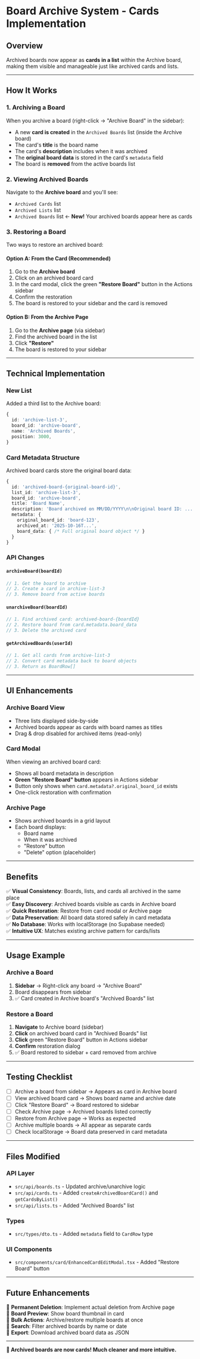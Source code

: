 # Board Archive System - Cards Implementation

## Overview
Archived boards now appear as **cards in a list** within the Archive board, making them visible and manageable just like archived cards and lists.

---

## How It Works

### 1. **Archiving a Board**
When you archive a board (right-click → "Archive Board" in the sidebar):
- A new **card is created** in the `Archived Boards` list (inside the Archive board)
- The card's **title** is the board name
- The card's **description** includes when it was archived
- The **original board data** is stored in the card's `metadata` field
- The board is **removed** from the active boards list

### 2. **Viewing Archived Boards**
Navigate to the **Archive board** and you'll see:
- `Archived Cards` list
- `Archived Lists` list  
- `Archived Boards` list ← **New!** Your archived boards appear here as cards

### 3. **Restoring a Board**
Two ways to restore an archived board:

#### Option A: From the Card (Recommended)
1. Go to the **Archive board**
2. Click on an archived board card
3. In the card modal, click the green **"Restore Board"** button in the Actions sidebar
4. Confirm the restoration
5. The board is restored to your sidebar and the card is removed

#### Option B: From the Archive Page
1. Go to the **Archive page** (via sidebar)
2. Find the archived board in the list
3. Click **"Restore"**
4. The board is restored to your sidebar

---

## Technical Implementation

### New List
Added a third list to the Archive board:
```typescript
{
  id: 'archive-list-3',
  board_id: 'archive-board',
  name: 'Archived Boards',
  position: 3000,
}
```

### Card Metadata Structure
Archived board cards store the original board data:
```typescript
{
  id: 'archived-board-{original-board-id}',
  list_id: 'archive-list-3',
  board_id: 'archive-board',
  title: 'Board Name',
  description: 'Board archived on MM/DD/YYYY\n\nOriginal board ID: ...',
  metadata: {
    original_board_id: 'board-123',
    archived_at: '2025-10-16T...',
    board_data: { /* Full original board object */ }
  }
}
```

### API Changes

#### `archiveBoard(boardId)`
```typescript
// 1. Get the board to archive
// 2. Create a card in archive-list-3
// 3. Remove board from active boards
```

#### `unarchiveBoard(boardId)`
```typescript
// 1. Find archived card: archived-board-{boardId}
// 2. Restore board from card.metadata.board_data
// 3. Delete the archived card
```

#### `getArchivedBoards(userId)`
```typescript
// 1. Get all cards from archive-list-3
// 2. Convert card metadata back to board objects
// 3. Return as BoardRow[]
```

---

## UI Enhancements

### Archive Board View
- Three lists displayed side-by-side
- Archived boards appear as cards with board names as titles
- Drag & drop disabled for archived items (read-only)

### Card Modal
When viewing an archived board card:
- Shows all board metadata in description
- **Green "Restore Board" button** appears in Actions sidebar
- Button only shows when `card.metadata?.original_board_id` exists
- One-click restoration with confirmation

### Archive Page
- Shows archived boards in a grid layout
- Each board displays:
  - Board name
  - When it was archived
  - "Restore" button
  - "Delete" option (placeholder)

---

## Benefits

✅ **Visual Consistency**: Boards, lists, and cards all archived in the same place  
✅ **Easy Discovery**: Archived boards visible as cards in Archive board  
✅ **Quick Restoration**: Restore from card modal or Archive page  
✅ **Data Preservation**: All board data stored safely in card metadata  
✅ **No Database**: Works with localStorage (no Supabase needed)  
✅ **Intuitive UX**: Matches existing archive pattern for cards/lists

---

## Usage Example

### Archive a Board
1. **Sidebar** → Right-click any board → "Archive Board"
2. Board disappears from sidebar
3. ✅ Card created in Archive board's "Archived Boards" list

### Restore a Board
1. **Navigate** to Archive board (sidebar)
2. **Click** on archived board card in "Archived Boards" list
3. **Click** green "Restore Board" button in Actions sidebar
4. **Confirm** restoration dialog
5. ✅ Board restored to sidebar + card removed from archive

---

## Testing Checklist

- [ ] Archive a board from sidebar → Appears as card in Archive board
- [ ] View archived board card → Shows board name and archive date
- [ ] Click "Restore Board" → Board restored to sidebar
- [ ] Check Archive page → Archived boards listed correctly
- [ ] Restore from Archive page → Works as expected
- [ ] Archive multiple boards → All appear as separate cards
- [ ] Check localStorage → Board data preserved in card metadata

---

## Files Modified

### API Layer
- `src/api/boards.ts` - Updated archive/unarchive logic
- `src/api/cards.ts` - Added `createArchivedBoardCard()` and `getCardsByList()`
- `src/api/lists.ts` - Added "Archived Boards" list

### Types
- `src/types/dto.ts` - Added `metadata` field to `CardRow` type

### UI Components
- `src/components/card/EnhancedCardEditModal.tsx` - Added "Restore Board" button

---

## Future Enhancements

🔮 **Permanent Deletion**: Implement actual deletion from Archive page  
🔮 **Board Preview**: Show board thumbnail in card  
🔮 **Bulk Actions**: Archive/restore multiple boards at once  
🔮 **Search**: Filter archived boards by name or date  
🔮 **Export**: Download archived board data as JSON  

---

**🎉 Archived boards are now cards! Much cleaner and more intuitive.**

